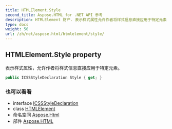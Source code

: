 ```yaml
---
title: HTMLElement.Style
second_title: Aspose.HTML for .NET API 参考
description: HTMLElement 财产. 表示样式属性允许作者将样式信息直接应用于特定元素
type: docs
weight: 50
url: /zh/net/aspose.html/htmlelement/style/
---
```

## HTMLElement.Style property

表示样式属性，允许作者将样式信息直接应用于特定元素。

```csharp
public ICSSStyleDeclaration Style { get; }
```

### 也可以看看

* interface [ICSSStyleDeclaration](../../../aspose.html.dom.css/icssstyledeclaration/)
* class [HTMLElement](../)
* 命名空间 [Aspose.Html](../../htmlelement/)
* 部件 [Aspose.HTML](../../../)



